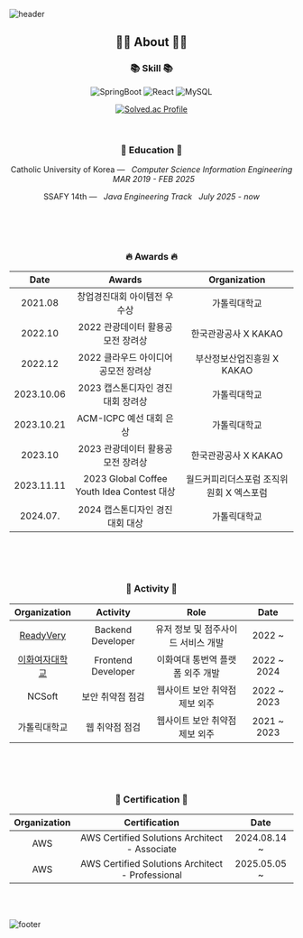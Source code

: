 ![header](https://capsule-render.vercel.app/api?type=slice&color=30A9DE&height=60&section=header)

<div align=center>
 
 <h2 align="center">👨‍💻 About 👨‍💻</h2>

 <h3 align="center">📚 Skill 📚</h3>
 
<div align="center">
<img alt=
"SpringBoot" src="https://img.shields.io/badge/SpringBoot-6DB33F?style=flat&logo=SpringBoot&logoColor=white"/>
<img alt="React" src="https://img.shields.io/badge/-ReactJs-61DAFB?logo=react&logoColor=white&style=flat"/>
<img alt="MySQL" src="https://img.shields.io/badge/MySQL-4479A1?style=flat&logo=MySQL&logoColor=white"/>
 
[![Solved.ac Profile](http://mazassumnida.wtf/api/generate_badge?boj=1223v)](https://solved.ac/1223v)
<br>
</div>
<br> 

<h3 align="center">🏫 Education 🏫</h3>
<p align="center">
Catholic University of Korea —  &nbsp; <em>Computer Science Information Engineering &nbsp;   MAR  2019 - FEB 2025 </em>
</p>   
<p align="center">
SSAFY 14th —  &nbsp; <em>Java Engineering Track &nbsp;   July  2025 - now </em>
</p>   
</br>
</br>
</br>

<h3 align="center"> 🔥 Awards 🔥</h3>

|Date|Awards|Organization|
|:---:|:---:|:---:|
|2021.08 | 창업경진대회 아이템전 우수상 | 가톨릭대학교 |
|2022.10| 2022 관광데이터 활용공모전 장려상 | 한국관광공사 X KAKAO|
|2022.12| 2022 클라우드 아이디어 공모전 장려상 | 부산정보산업진흥원 X KAKAO |
|2023.10.06 | 2023 캡스톤디자인 경진대회 장려상| 가톨릭대학교 |
|2023.10.21| ACM-ICPC 예선 대회 은상| 가톨릭대학교 |
|2023.10| 2023 관광데이터 활용공모전 장려상 | 한국관광공사 X KAKAO |
|2023.11.11| 2023 Global Coffee Youth Idea Contest 대상 | 월드커피리더스포럼 조직위원회 X 엑스포럼|
|2024.07.| 2024 캡스톤디자인 경진대회 대상 | 가톨릭대학교 |



</br>
</br>
</br>
 
<h3 align="center"> 🧩 Activity 🧩</h3>

|Organization|Activity|Role|Date|
|:---:|:---:|:---:|:---:|
| [ReadyVery](https://test.readyvery.com/) | Backend Developer| 유저 정보 및 점주사이드 서비스 개발 |2022 ~ |
| [이화여자대학교](https://edu-trans.ewha.ac.kr) | Frontend Developer | 이화여대 통번역 플랫폼 외주 개발 |2022 ~ 2024|
| NCSoft | 보안 취약점 점검| 웹사이트 보안 취약점 제보 외주 |2022 ~ 2023|
| 가톨릭대학교 | 웹 취약점 점검 | 웹사이트 보안 취약점 제보 외주 |2021 ~ 2023|

</br>
</br>
</br>

<h3 align="center"> 🧩 Certification 🧩</h3>

|Organization|Certification|Date|
|:---:|:---:|:---:|
| AWS | AWS Certified Solutions Architect - Associate |2024.08.14 ~ |
| AWS | AWS Certified Solutions Architect - Professional |2025.05.05 ~ |
 
 <br>
 
</div>



<br>

![footer](https://capsule-render.vercel.app/api?type=slice&color=EFDC05&height=40&section=footer)
